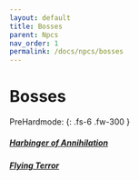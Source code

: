 ```yaml
---
layout: default
title: Bosses
parent: Npcs
nav_order: 1
permalink: /docs/npcs/bosses
---
```


# Bosses

PreHardmode:
{: .fs-6 .fw-300 }
##### [Harbinger of Annihilation](https://ricklugtigheid.github.io/SupernovaMod/docs/npcs/bosses/harbinger_of_annihilation)
##### [Flying Terror](https://ricklugtigheid.github.io/SupernovaMod/docs/npcs/bosses/flying_terror)